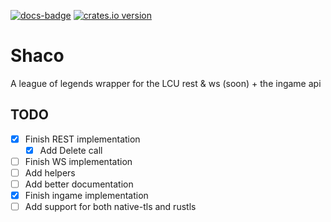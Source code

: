 [![docs-badge][]][docs] [![crates.io version]][crates.io link]

# Shaco

A league of legends wrapper for the LCU rest & ws (soon) + the ingame api

## TODO

- [x] Finish REST implementation
    - [x] Add Delete call
- [ ] Finish WS implementation
- [ ] Add helpers
- [ ] Add better documentation
- [x] Finish ingame implementation
- [ ] Add support for both native-tls and rustls

[docs-badge]: https://img.shields.io/badge/docs-online-5023dd.svg?style=flat-square
[docs]: https://docs.rs/shaco
[crates.io link]: https://crates.io/crates/shaco
[crates.io version]: https://img.shields.io/crates/v/shaco.svg?style=flat-square